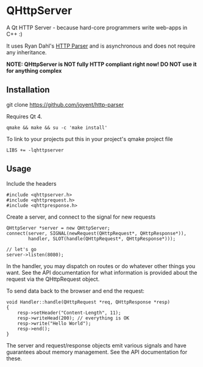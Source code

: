 QHttpServer
===========

A Qt HTTP Server - because hard-core programmers write web-apps in C++ :)

It uses Ryan Dahl's [HTTP Parser](https://github.com/joyent/http-parser) and is asynchronous and does not require any inheritance.

**NOTE: QHttpServer is NOT fully HTTP compliant right now! DO NOT use it for
anything complex**

Installation
------------

git clone https://github.com/joyent/http-parser

Requires Qt 4.

    qmake && make && su -c 'make install'

To link to your projects put this in your project's qmake project file

    LIBS += -lqhttpserver

Usage
-----

Include the headers

    #include <qhttpserver.h>
    #include <qhttprequest.h>
    #include <qhttpresponse.h>

Create a server, and connect to the signal for new requests

    QHttpServer *server = new QHttpServer;
    connect(server, SIGNAL(newRequest(QHttpRequest*, QHttpResponse*)),
            handler, SLOT(handle(QHttpRequest*, QHttpResponse*)));

    // let's go
    server->listen(8080);

In the handler, you may dispatch on routes or do whatever other things
you want. See the API documentation for what information
is provided about the request via the QHttpRequest object.

To send data back to the browser and end the request:

    void Handler::handle(QHttpRequest *req, QHttpResponse *resp)
    {
    	resp->setHeader("Content-Length", 11);
    	resp->writeHead(200); // everything is OK
    	resp->write("Hello World");
    	resp->end();
    }

The server and request/response objects emit various signals
and have guarantees about memory management. See the API documentation for
these.
